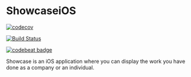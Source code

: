 # ShowcaseiOS
[![codecov](https://codecov.io/gh/DVT/ShowcaseiOS/branch/develop/graph/badge.svg)](https://codecov.io/gh/DVT/ShowcaseiOS)

[![Build Status](https://app.bitrise.io/app/dd67abd316a141c8/status.svg?token=mMs6L-Yc8VFTYw64727NGQ&branch=develop)](https://app.bitrise.io/app/dd67abd316a141c8)

[![codebeat badge](https://codebeat.co/badges/23f4fd92-e5d3-42aa-a9b0-dd41b884201c)](https://codebeat.co/projects/github-com-dvt-showcaseios-develop)

Showcase is an iOS application where you can display the work you have done as a company or an individual. 
